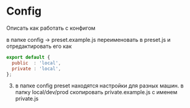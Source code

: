# Config

Описать как работать с конфигом


в папке config -> preset.example.js переименовать в preset.js и отредактировать его как
```js
export default {
  public  : 'local',
  private : 'local',
};
```

3) в папке config preset находятся настройки для разных машин. в папку local/dev/prod скопировать private.example.js с именем private.js
